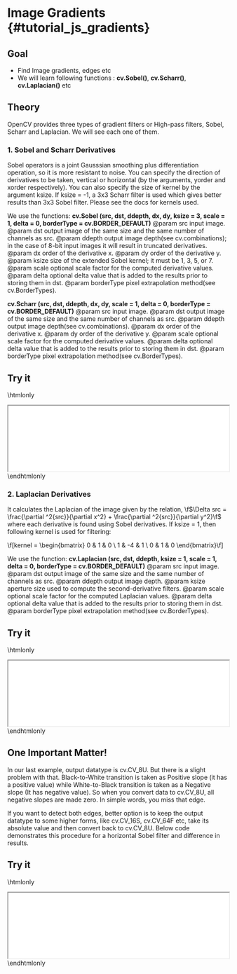 Image Gradients {#tutorial_js_gradients}
===============

Goal
----

-   Find Image gradients, edges etc
-   We will learn following functions : **cv.Sobel()**, **cv.Scharr()**, **cv.Laplacian()** etc

Theory
------

OpenCV provides three types of gradient filters or High-pass filters, Sobel, Scharr and Laplacian.
We will see each one of them.

### 1. Sobel and Scharr Derivatives

Sobel operators is a joint Gausssian smoothing plus differentiation operation, so it is more
resistant to noise. You can specify the direction of derivatives to be taken, vertical or horizontal
(by the arguments, yorder and xorder respectively). You can also specify the size of kernel by the
argument ksize. If ksize = -1, a 3x3 Scharr filter is used which gives better results than 3x3 Sobel
filter. Please see the docs for kernels used.

We use the functions: **cv.Sobel (src, dst, ddepth, dx, dy, ksize = 3, scale = 1, delta = 0, borderType = cv.BORDER_DEFAULT)**
@param src         input image.
@param dst         output image of the same size and the same number of channels as src.
@param ddepth      output image depth(see cv.combinations); in the case of 8-bit input images it will result in truncated derivatives.
@param dx          order of the derivative x.
@param dy          order of the derivative y.
@param ksize       size of the extended Sobel kernel; it must be 1, 3, 5, or 7.
@param scale       optional scale factor for the computed derivative values.
@param delta       optional delta value that is added to the results prior to storing them in dst.
@param borderType  pixel extrapolation method(see cv.BorderTypes).

**cv.Scharr (src, dst, ddepth, dx, dy, scale = 1, delta = 0, borderType = cv.BORDER_DEFAULT)**
@param src         input image.
@param dst         output image of the same size and the same number of channels as src.
@param ddepth      output image depth(see cv.combinations).
@param dx          order of the derivative x.
@param dy          order of the derivative y.
@param scale       optional scale factor for the computed derivative values.
@param delta       optional delta value that is added to the results prior to storing them in dst.
@param borderType  pixel extrapolation method(see cv.BorderTypes).

Try it
------

\htmlonly
<iframe src="../../js_gradients_Sobel.html" width="100%"
        onload="this.style.height=this.contentDocument.body.scrollHeight +'px';">
</iframe>
\endhtmlonly

### 2. Laplacian Derivatives

It calculates the Laplacian of the image given by the relation,
\f$\Delta src = \frac{\partial ^2{src}}{\partial x^2} + \frac{\partial ^2{src}}{\partial y^2}\f$ where
each derivative is found using Sobel derivatives. If ksize = 1, then following kernel is used for
filtering:

\f[kernel = \begin{bmatrix} 0 & 1 & 0 \\ 1 & -4 & 1 \\ 0 & 1 & 0  \end{bmatrix}\f]

We use the function: **cv.Laplacian (src, dst, ddepth, ksize = 1, scale = 1, delta = 0, borderType = cv.BORDER_DEFAULT)**
@param src         input image.
@param dst         output image of the same size and the same number of channels as src.
@param ddepth      output image depth.
@param ksize       aperture size used to compute the second-derivative filters.
@param scale       optional scale factor for the computed Laplacian values.
@param delta       optional delta value that is added to the results prior to storing them in dst.
@param borderType  pixel extrapolation method(see cv.BorderTypes).

Try it
------

\htmlonly
<iframe src="../../js_gradients_Laplacian.html" width="100%"
        onload="this.style.height=this.contentDocument.body.scrollHeight +'px';">
</iframe>
\endhtmlonly

One Important Matter!
---------------------

In our last example, output datatype is cv.CV_8U. But there is a slight problem with
that. Black-to-White transition is taken as Positive slope (it has a positive value) while
White-to-Black transition is taken as a Negative slope (It has negative value). So when you convert
data to cv.CV_8U, all negative slopes are made zero. In simple words, you miss that edge.

If you want to detect both edges, better option is to keep the output datatype to some higher forms,
like cv.CV_16S, cv.CV_64F etc, take its absolute value and then convert back to cv.CV_8U.
Below code demonstrates this procedure for a horizontal Sobel filter and difference in results.

Try it
------

\htmlonly
<iframe src="../../js_gradients_absSobel.html" width="100%"
        onload="this.style.height=this.contentDocument.body.scrollHeight +'px';">
</iframe>
\endhtmlonly